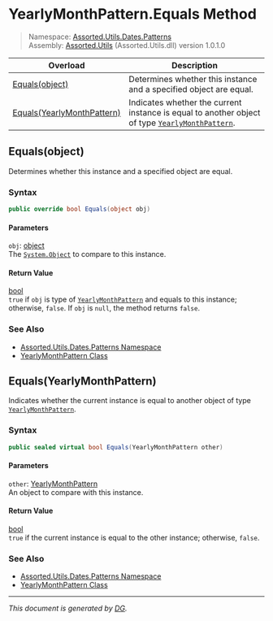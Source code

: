 ﻿# YearlyMonthPattern.Equals Method

> Namespace: [Assorted.Utils.Dates.Patterns](index.md#assortedutilsdatespatterns-namespace)\
> Assembly: [Assorted.Utils](index.md) (Assorted.Utils.dll) version 1.0.1.0

Overload | Description
--- | ---
[Equals(object)](Assorted.Utils.Dates.Patterns.YearlyMonthPattern.Equals.md#equalsobject) | Determines whether this instance and a specified object are equal.
[Equals(YearlyMonthPattern)](Assorted.Utils.Dates.Patterns.YearlyMonthPattern.Equals.md#equalsyearlymonthpattern) | Indicates whether the current instance is equal to another object of type [`YearlyMonthPattern`](Assorted.Utils.Dates.Patterns.YearlyMonthPattern.md).

## Equals(object)

Determines whether this instance and a specified object are equal.

### Syntax

```csharp
public override bool Equals(object obj)
```

#### Parameters

`obj`: [object](https://docs.microsoft.com/en-us/dotnet/api/system.object)\
The [`System.Object`](https://docs.microsoft.com/en-us/dotnet/api/system.object) to compare to this instance.

#### Return Value

[bool](https://docs.microsoft.com/en-us/dotnet/api/system.boolean)\
`true` if `obj` is type of [`YearlyMonthPattern`](Assorted.Utils.Dates.Patterns.YearlyMonthPattern.md) and equals to this instance; otherwise, `false`. If `obj` is `null`, the method returns `false`.

### See Also

- [Assorted.Utils.Dates.Patterns Namespace](index.md#assortedutilsdatespatterns-namespace)
- [YearlyMonthPattern Class](Assorted.Utils.Dates.Patterns.YearlyMonthPattern.md)

## Equals(YearlyMonthPattern)

Indicates whether the current instance is equal to another object of type [`YearlyMonthPattern`](Assorted.Utils.Dates.Patterns.YearlyMonthPattern.md).

### Syntax

```csharp
public sealed virtual bool Equals(YearlyMonthPattern other)
```

#### Parameters

`other`: [YearlyMonthPattern](Assorted.Utils.Dates.Patterns.YearlyMonthPattern.md)\
An object to compare with this instance.

#### Return Value

[bool](https://docs.microsoft.com/en-us/dotnet/api/system.boolean)\
`true` if the current instance is equal to the other instance; otherwise, `false`.

### See Also

- [Assorted.Utils.Dates.Patterns Namespace](index.md#assortedutilsdatespatterns-namespace)
- [YearlyMonthPattern Class](Assorted.Utils.Dates.Patterns.YearlyMonthPattern.md)

---

_This document is generated by [DG](https://github.com/Khojasteh/dg)._
